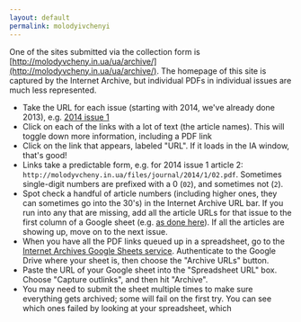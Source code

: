 ```yaml
---
layout: default
permalink: molodyivchenyi
---
```


One of the sites submitted via the collection form is [http://molodyvcheny.in.ua/ua/archive/](http://molodyvcheny.in.ua/ua/archive/). The homepage of this site is captured by the Internet Archive, but individual PDFs in individual issues are much less represented.

- Take the URL for each issue (starting with 2014, we've already done 2013), e.g. [2014 issue 1](https://web.archive.org/web/20200204010048/http://molodyvcheny.in.ua/ua/archive/3/)
- Click on each of the links with a lot of text (the article names). This will toggle down more information, including a PDF link
- Click on the link that appears, labeled "URL". If it loads in the IA window, that's good!
- Links take a predictable form, e.g. for 2014 issue 1 article 2: `http://molodyvcheny.in.ua/files/journal/2014/1/02.pdf`. Sometimes single-digit numbers are prefixed with a 0 (`02`), and sometimes not (`2`).
- Spot check a handful of article numbers (including higher ones, they can sometimes go into the 30's) in the Internet Archive URL bar. If you run into any that are missing, add all the article URLs for that issue to the first column of a Google sheet (e.g. [as done here](https://docs.google.com/spreadsheets/d/1AF0dwTNn3usgzGBOvWEghceMBHi6vPiQRi3zVJSEtnc/edit#gid=1646096099)). If all the articles are showing up, move on to the next issue.
- When you have all the PDF links queued up in a spreadsheet, go to the [Internet Archives Google Sheets service](https://archive.org/services/wayback-gsheets/options?code=4/0AX4XfWgeXS6dRN3DFK-u0SSlIPpyzkeUzu8qHee3jW5-cu4erRHDZNEd8uyq5sAl6OadBw&scope=https://www.googleapis.com/auth/spreadsheets). Authenticate to the Google Drive where your sheet is, then choose the "Archive URLs" button. 
- Paste the URL of your Google sheet into the "Spreadsheet URL" box. Choose "Capture outlinks", and then hit "Archive".
- You may need to submit the sheet multiple times to make sure everything gets archived; some will fail on the first try. You can see which ones failed by looking at your spreadsheet, which 